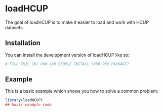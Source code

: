 
<!-- README.md is generated from README.Rmd. Please edit that file -->

# loadHCUP

<!-- badges: start -->
<!-- badges: end -->

The goal of loadHCUP is to make it easier to load and work with HCUP
datasets.

## Installation

You can install the development version of loadHCUP like so:

``` r
# FILL THIS IN! HOW CAN PEOPLE INSTALL YOUR DEV PACKAGE?
```

## Example

This is a basic example which shows you how to solve a common problem:

``` r
library(loadHCUP)
## basic example code
```
